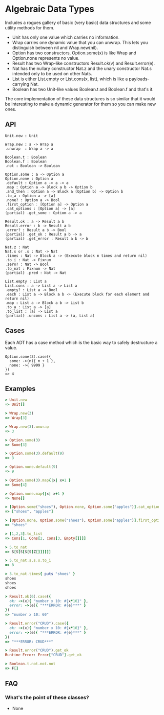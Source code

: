 # Algebraic Data Types

Includes a rogues gallery of basic (very basic) data structures and some
utility methods for them.

- Unit has only one value which carries no information.
- Wrap carries one dynamic value that you can unwrap. This lets you distinguish between nil and Wrap.new(nil).
- Option has two constructors, Option.some(x) is like Wrap and Option.none represents no value.
- Result has two Wrap-like constructors Result.ok(v) and Result.error(e).
- Nat has the nullary constructor Nat.z and the unary constructor Nat.s intended only to be used on other Nats.
- List is either List.empty or List.cons(x, list), which is like a payloads-carrying Nat.
- Boolean has two Unit-like values Boolean.t and Boolean.f and that's it.

The core implementation of these data structures is so similar that it would be
interesting to make a dynamic generator for them so you can make new ones.

## API

```
Unit.new : Unit

Wrap.new : a -> Wrap a
.unwrap  : Wrap a -> a

Boolean.t : Boolean
Boolean.f : Boolean
.not : Boolean -> Boolean

Option.some : a -> Option a
Option.none : Option a
.default : Option a -> a -> a
.map : Option a -> Block a b -> Option b
.and_then : Option a -> Block a (Option b) -> Option b
.to_a : Option a -> [a]
.none? : Option a -> Bool
.first_option : [Option a] -> Option a
.cat_options : [Option a] -> [a]
(partial) .get_some : Option a -> a

Result.ok : a -> Result a b
Result.error : b -> Result a b
.error? : Result a b -> Bool
(partial) .get_ok : Result a b -> a
(partial) .get_error : Result a b -> b

Nat.z : Nat
Nat.s or .s : Nat -> Nat
.times : Nat -> Block a -> (Execute block n times and return nil)
.to_i : Nat -> Fixnum
.zero? : Nat -> Bool
.to_nat : Fixnum -> Nat
(partial) .pred : Nat -> Nat

List.empty : List a
List.cons : a -> List a -> List a
.empty? : List a -> Bool
.each : List a -> Block a b -> (Execute block for each element and return nil)
.map : List a -> Block a b -> List b
.to_a : List a -> [a]
.to_list : [a] -> List a
(partial) .uncons : List a -> (a, List a)
```

## Cases

Each ADT has a case method which is the basic way to safely destructure a value.

```
Option.some(3).case({
  some: ->(n){ n + 1 },
  none: ->{ 9999 }
})
=> 4
```

## Examples

```ruby
> Unit.new
=> Unit[]

> Wrap.new(3)
=> Wrap[3]

> Wrap.new(3).unwrap
=> 3

> Option.some(3)
=> Some[3]

> Option.some(3).default(9)
=> 3

> Option.none.default(9)
=> 9

> Option.some(3).map{|x| x+1 }
=> Some[4]

> Option.none.map{|x| x+1 }
=> None[]

> [Option.some("shoes"), Option.none, Option.some("apples")].cat_options
=> ["shoes", "apples"]

> [Option.none, Option.some("shoes"), Option.some("apples")].first_option
=> "shoes"

> [1,2,3].to_list
=> Cons[1, Cons[2, Cons[3, Empty[]]]]

> 5.to_nat
=> S[S[S[S[S[Z[]]]]]]

> 5.to_nat.s.s.s.to_i
=> 8

> 3.to_nat.times{ puts "shoes" }
shoes
shoes
shoes

> Result.ok(6).case({
  ok: ->(x){ "number x 10: #{x*10}" },
  error: ->(e){ "***ERROR: #{e}***" }
})
=> "number x 10: 60"

> Result.error("CRUD").case({
  ok: ->(x){ "number x 10: #{x*10}" },
  error: ->(e){ "***ERROR: #{e}***" }
})
=> "***ERROR: CRUD***"

> Result.error("CRUD").get_ok
Runtime Error: Error["CRUD"].get_ok

> Boolean.t.not.not.not
=> F[]
```

## FAQ

### What's the point of these classes?

- None
